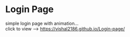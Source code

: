 # Login Page
simple login page with animation...<br>
click to view --> https://vishal2186.github.io/Login-page/
